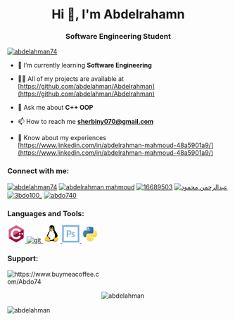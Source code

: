 <h1 align="center">Hi 👋, I'm Abdelrahamn</h1>
<h3 align="center">Software‏ Engineering Student</h3>

<p align="left"> <a href="https://twitter.com/abdelahman74" target="blank"><img src="https://img.shields.io/twitter/follow/abdelahman74?logo=twitter&style=for-the-badge" alt="abdelahman74" /></a> </p>

- 🌱 I’m currently learning **Software‏ Engineering**

- 👨‍💻 All of my projects are available at [https://github.com/abdelahman/Abdelrahman](https://github.com/abdelahman/Abdelrahman)

- 💬 Ask me about **C++ OOP**

- 📫 How to reach me **sherbiny070@gmail.com**

- 📄 Know about my experiences [https://www.linkedin.com/in/abdelrahman-mahmoud-48a5901a9/](https://www.linkedin.com/in/abdelrahman-mahmoud-48a5901a9/)

<h3 align="left">Connect with me:</h3>
<p align="left">
<a href="https://twitter.com/abdelahman74" target="blank"><img align="center" src="https://raw.githubusercontent.com/rahuldkjain/github-profile-readme-generator/master/src/images/icons/Social/twitter.svg" alt="abdelahman74" height="30" width="40" /></a>
<a href="https://linkedin.com/in/abdelrahman mahmoud" target="blank"><img align="center" src="https://raw.githubusercontent.com/rahuldkjain/github-profile-readme-generator/master/src/images/icons/Social/linked-in-alt.svg" alt="abdelrahman mahmoud" height="30" width="40" /></a>
<a href="https://stackoverflow.com/users/16689503" target="blank"><img align="center" src="https://raw.githubusercontent.com/rahuldkjain/github-profile-readme-generator/master/src/images/icons/Social/stack-overflow.svg" alt="16689503" height="30" width="40" /></a>
<a href="https://fb.com/عبدالرحمن محمود" target="blank"><img align="center" src="https://raw.githubusercontent.com/rahuldkjain/github-profile-readme-generator/master/src/images/icons/Social/facebook.svg" alt="عبدالرحمن محمود" height="30" width="40" /></a>
<a href="https://instagram.com/3bdo100_" target="blank"><img align="center" src="https://raw.githubusercontent.com/rahuldkjain/github-profile-readme-generator/master/src/images/icons/Social/instagram.svg" alt="3bdo100_" height="30" width="40" /></a>
<a href="https://www.hackerrank.com/abdo740" target="blank"><img align="center" src="https://raw.githubusercontent.com/rahuldkjain/github-profile-readme-generator/master/src/images/icons/Social/hackerrank.svg" alt="abdo740" height="30" width="40" /></a>
</p>

<h3 align="left">Languages and Tools:</h3>
<p align="left"> <a href="https://www.w3schools.com/cpp/" target="_blank" rel="noreferrer"> <img src="https://raw.githubusercontent.com/devicons/devicon/master/icons/cplusplus/cplusplus-original.svg" alt="cplusplus" width="40" height="40"/> </a> <a href="https://git-scm.com/" target="_blank" rel="noreferrer"> <img src="https://www.vectorlogo.zone/logos/git-scm/git-scm-icon.svg" alt="git" width="40" height="40"/> </a> <a href="https://www.linux.org/" target="_blank" rel="noreferrer"> <img src="https://raw.githubusercontent.com/devicons/devicon/master/icons/linux/linux-original.svg" alt="linux" width="40" height="40"/> </a> <a href="https://www.photoshop.com/en" target="_blank" rel="noreferrer"> <img src="https://raw.githubusercontent.com/devicons/devicon/master/icons/photoshop/photoshop-line.svg" alt="photoshop" width="40" height="40"/> </a> <a href="https://www.python.org" target="_blank" rel="noreferrer"> <img src="https://raw.githubusercontent.com/devicons/devicon/master/icons/python/python-original.svg" alt="python" width="40" height="40"/> </a> </p>

<h3 align="left">Support:</h3>
<p><a href="https://www.buymeacoffee.com/https://www.buymeacoffee.com/Abdo74"> <img align="left" src="https://cdn.buymeacoffee.com/buttons/v2/default-yellow.png" height="50" width="210" alt="https://www.buymeacoffee.com/Abdo74" /></a></p><br><br>

<p>&nbsp;<img align="center" src="https://github-readme-stats.vercel.app/api?username=abdelahman&show_icons=true&locale=en" alt="abdelahman" /></p>

<p><img align="center" src="https://github-readme-streak-stats.herokuapp.com/?user=abdelahman&" alt="abdelahman" /></p>
